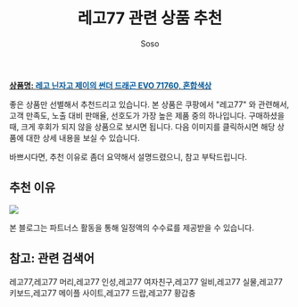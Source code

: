 ﻿---
layout: post
title:  "레고77 관련 상품 추천"
author: Soso
categories: [ 출산 / 육아]
tags: [레고77,레고77 머리,레고77 인성,레고77 여자친구,레고77 일비,레고77 실물,레고77 키보드,레고77 메이플 사이트,레고77 드랍,레고77 황갑충]
image: https://ads-partners.coupang.com/image1/5F-zLB9UD1iqOGRv5NsajZYVI-DxfOFrbi-pYJKJYbGiQpHPA2jBad7qB-MelS5SQ2Osko9C9IDFHuZ3ntxTHDeBZjwtHo54Wy05w99NkixRA_ndInX6SCI-Fw4e0pSGmFIhY9OVmIULp6EVhZWP2HHm3YklKAFFQdhUg8uR6L4k6wVND7pnMkNS-qNMokRifa57M3rYi8y_dKm4eyCVg6z2NfnvGCFyd22lc-nl2FZdt4bwLbKokM9GaAt3LF53rQGyalz38MYc-vQLlg== 
description: "쿠팡에서 레고77 관련 상품으로 가장 고객 선호도가 높은 제품 중 하나입니다."
---

<a href="https://link.coupang.com/re/AFFSDP?lptag=AF5673682&pageKey=6239543991&itemId=12586452766&vendorItemId=79854425331&traceid=V0-153-299e67e6a40d9e5d&requestid=20240201105449674319067880&token=31850B%7CGM"><b>상품명: <font color='#01579B'>레고 닌자고 제이의 썬더 드래곤 EVO 71760, 혼합색상</font></b></a>

좋은 상품만 선별해서 추천드리고 있습니다.
본 상품은 쿠팡에서 "레고77" 와 관련해서, 고객 만족도, 노출 대비 판매율, 선호도가 가장 높은 제품 중의 하나입니다.
구매하셨을 때, 크게 후회가 되지 않을 상품으로 보시면 됩니다. 
다음 이미지를 클릭하시면 해당 상품에 대한 상세 내용을 보실 수 있습니다.

바쁘시다면, 추천 이유로 좀더 요약해서 설명드렸으니, 참고 부탁드립니다.

## 추천 이유 

<a href="https://link.coupang.com/re/AFFSDP?lptag=AF5673682&pageKey=6239543991&itemId=12586452766&vendorItemId=79854425331&traceid=V0-153-299e67e6a40d9e5d&requestid=20240201105449674319067880&token=31850B%7CGM"><img src="https://thumbnail8.coupangcdn.com/thumbnails/remote/q89/image/retail/images/1133882117653008-4426dd30-11f5-4633-9de8-34246ada656d.jpg"></a> 

본 블로그는 파트너스 활동을 통해 일정액의 수수료를 제공받을 수 있습니다.

## 참고: 관련 검색어    
레고77,레고77 머리,레고77 인성,레고77 여자친구,레고77 일비,레고77 실물,레고77 키보드,레고77 메이플 사이트,레고77 드랍,레고77 황갑충